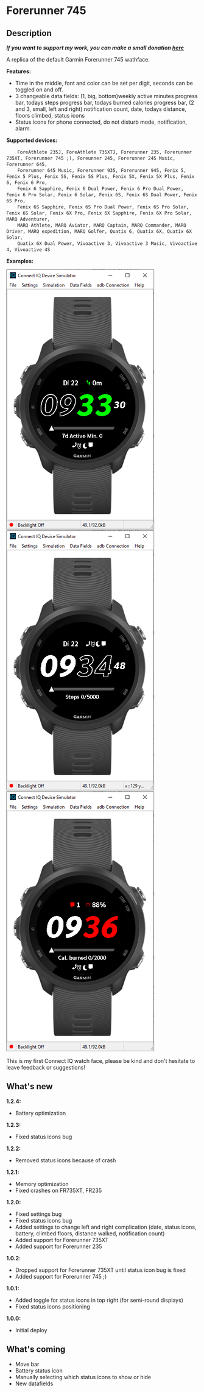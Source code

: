 # Forerunner 745

## Description

***If you want to support my work, you can make a small donation [here](https://www.paypal.me/sennescheepers)***

A replica of the default Garmin Forerunner 745 wathface.

**Features:**
* Time in the middle, font and color can be set per digit, seconds can be toggled on and off.
* 3 changeable data fields: (1, big, bottom)weekly active minutes progress bar, todays steps progress bar, todays burned calories progress bar, (2 and 3, small, left and right) notification count, date, todays distance, floors climbed, status icons
* Status icons for phone connected, do not disturb mode, notification, alarm.

**Supported devices:**

```
    ForeAthlete 235J, ForeAthlete 735XTJ, Forerunner 235, Forerunner 735XT, Forerunner 745 ;), Foreunner 245, Forerunner 245 Music, Forerunner 645,
    Forerunner 645 Music, Forerunner 935, Forerunner 945, Fenix 5, Fenix 5 Plus, Fenix 5S, Fenix 5S Plus, Fenix 5X, Fenix 5X Plus, Fenix 6, Fenix 6 Pro,
    Fenix 6 Sapphire, Fenix 6 Dual Power, Fenix 6 Pro Dual Power, Fenix 6 Pro Solar, Fenix 6 Solar, Fenix 6S, Fenix 6S Dual Power, Fenix 6S Pro,
    Fenix 6S Sapphire, Fenix 6S Pro Dual Power, Fenix 6S Pro Solar, Fenix 6S Solar, Fenix 6X Pro, Fenix 6X Sapphire, Fenix 6X Pro Solar, MARQ Adventurer,
    MARQ Athlete, MARQ Aviator, MARQ Captain, MARQ Commander, MARQ Driver, MARQ expedition, MARQ Golfer, Quatix 6, Quatix 6X, Quatix 6X Solar,
    Quatix 6X Dual Power, Vivoactive 3, Vivoactive 3 Music, Vivoactive 4, Vivoactive 4S
```
**Examples:**

![alt text][picture1]
![alt text][picture2]
![alt text][picture3]


This is my first Connect IQ watch face, please be kind and don't hesitate to leave feedback or suggestions!

## What's new
**1.2.4:**
* Battery optimization

**1.2.3:**
* Fixed status icons bug

**1.2.2:**
* Removed status icons because of crash

**1.2.1:**
* Memory optimization
* Fixed crashes on FR735XT, FR235

**1.2.0:**
* Fixed settings bug
* Fixed status icons bug
* Added settings to change left and right complication (date, status icons, battery, climbed floors, distance walked, notification count)
* Added support for Forerunner 735XT
* Added support for Forerunner 235

**1.0.2**:
* Dropped support for Forerunner 735XT until status icon bug is fixed
* Added support for Forerunner 745 ;)

**1.0.1:**
* Added toggle for status icons in top right (for semi-round displays)
* Fixed status icons positioning

**1.0.0:**
* Initial deploy

## What's coming
* Move bar
* Battery status icon
* Manually selecting which status icons to show or hide
* New datafields

[picture1]: ./pictures/picture1.png "Watch face example 1"
[picture2]: ./pictures/picture2.png "Watch face example 2"
[picture3]: ./pictures/picture3.png "Watch face example 3"